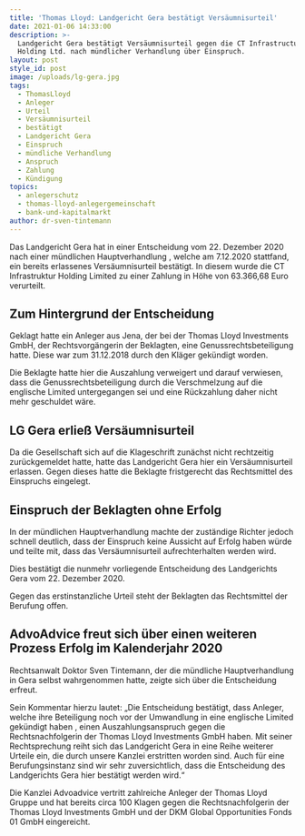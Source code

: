 ```yaml
---
title: 'Thomas Lloyd: Landgericht Gera bestätigt Versäumnisurteil'
date: 2021-01-06 14:33:00
description: >-
  Landgericht Gera bestätigt Versäumnisurteil gegen die CT Infrastructure
  Holding Ltd. nach mündlicher Verhandlung über Einspruch.
layout: post
style_id: post
image: /uploads/lg-gera.jpg
tags:
  - ThomasLloyd
  - Anleger
  - Urteil
  - Versäumnisurteil
  - bestätigt
  - Landgericht Gera
  - Einspruch
  - mündliche Verhandlung
  - Anspruch
  - Zahlung
  - Kündigung
topics:
  - anlegerschutz
  - thomas-lloyd-anlegergemeinschaft
  - bank-und-kapitalmarkt
author: dr-sven-tintemann
---
```


Das Landgericht Gera hat in einer Entscheidung vom 22. Dezember 2020 nach einer mündlichen Hauptverhandlung , welche am 7.12.2020 stattfand, ein bereits erlassenes Versäumnisurteil bestätigt. In diesem wurde die CT Infrastruktur Holding Limited zu einer Zahlung in Höhe von 63.366,68 Euro verurteilt.

## Zum Hintergrund der Entscheidung

Geklagt hatte ein Anleger aus Jena, der bei der Thomas Lloyd Investments GmbH, der Rechtsvorgängerin der Beklagten, eine Genussrechtsbeteiligung hatte. Diese war zum 31.12.2018 durch den Kläger gekündigt worden.

Die Beklagte hatte hier die Auszahlung verweigert und darauf verwiesen, dass die Genussrechtsbeteiligung durch die Verschmelzung auf die englische Limited untergegangen sei und eine Rückzahlung daher nicht mehr geschuldet wäre.

## LG Gera erlie&szlig; Versäumnisurteil

Da die Gesellschaft sich auf die Klageschrift zunächst nicht rechtzeitig zurückgemeldet hatte, hatte das Landgericht Gera hier ein Versäumnisurteil erlassen. Gegen dieses hatte die Beklagte fristgerecht das Rechtsmittel des Einspruchs eingelegt.

## Einspruch der Beklagten ohne Erfolg

In der mündlichen Hauptverhandlung machte der zuständige Richter jedoch schnell deutlich, dass der Einspruch keine Aussicht auf Erfolg haben würde und teilte mit, dass das Versäumnisurteil aufrechterhalten werden wird.

Dies bestätigt die nunmehr vorliegende Entscheidung des Landgerichts Gera vom 22. Dezember 2020.

Gegen das erstinstanzliche Urteil steht der Beklagten das Rechtsmittel der Berufung offen.

## AdvoAdvice freut sich über einen weiteren Prozess Erfolg im Kalenderjahr 2020

Rechtsanwalt Doktor Sven Tintemann, der die mündliche Hauptverhandlung in Gera selbst wahrgenommen hatte, zeigte sich über die Entscheidung erfreut.

Sein Kommentar hierzu lautet: „Die Entscheidung bestätigt, dass Anleger, welche ihre Beteiligung noch vor der Umwandlung in eine englische Limited gekündigt haben , einen Auszahlungsanspruch gegen die Rechtsnachfolgerin der Thomas Lloyd Investments GmbH haben. Mit seiner Rechtsprechung reiht sich das Landgericht Gera in eine Reihe weiterer Urteile ein, die durch unsere Kanzlei erstritten worden sind. Auch für eine Berufungsinstanz sind wir sehr zuversichtlich, dass die Entscheidung des Landgerichts Gera hier bestätigt werden wird.“

Die Kanzlei Advoadvice vertritt zahlreiche Anleger der Thomas Lloyd Gruppe und hat bereits circa 100 Klagen gegen die Rechtsnachfolgerin der Thomas Lloyd Investments GmbH und der DKM Global Opportunities Fonds 01 GmbH eingereicht.&nbsp;
